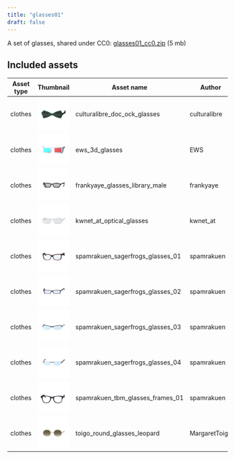 ```yaml
---
title: "glasses01"
draft: false
---
```


A set of glasses, shared under CC0: [glasses01_cc0.zip](http://files.makehumancommunity.org/asset_packs/glasses01/glasses01_cc0.zip) (5 mb)


## Included assets

| Asset type | Thumbnail | Asset name | Author | Source | License |
| ---------- | --------- | ---------- | ------ | ------ | ------- |
| clothes | ![culturalibre_doc_ock_glasses.png](culturalibre_doc_ock_glasses.png) | culturalibre_doc_ock_glasses | culturalibre | [asset repo](http://www.makehumancommunity.org/node/2378) | CC0 |
| clothes | ![ews_3d_glasses.png](ews_3d_glasses.png) | ews_3d_glasses | EWS | [asset repo](http://www.makehumancommunity.org/node/1233) | CC0 |
| clothes | ![frankyaye_glasses_library_male.png](frankyaye_glasses_library_male.png) | frankyaye_glasses_library_male | frankyaye | [asset repo](http://www.makehumancommunity.org/node/153) | CC0 |
| clothes | ![kwnet_at_optical_glasses.png](kwnet_at_optical_glasses.png) | kwnet_at_optical_glasses | kwnet_at | [asset repo](http://www.makehumancommunity.org/node/928) | CC0 |
| clothes | ![spamrakuen_sagerfrogs_glasses_01.png](spamrakuen_sagerfrogs_glasses_01.png) | spamrakuen_sagerfrogs_glasses_01 | spamrakuen | [asset repo](http://www.makehumancommunity.org/node/3331) | CC0 |
| clothes | ![spamrakuen_sagerfrogs_glasses_02.png](spamrakuen_sagerfrogs_glasses_02.png) | spamrakuen_sagerfrogs_glasses_02 | spamrakuen | [asset repo](http://www.makehumancommunity.org/node/3332) | CC0 |
| clothes | ![spamrakuen_sagerfrogs_glasses_03.png](spamrakuen_sagerfrogs_glasses_03.png) | spamrakuen_sagerfrogs_glasses_03 | spamrakuen | [asset repo](http://www.makehumancommunity.org/node/3333) | CC0 |
| clothes | ![spamrakuen_sagerfrogs_glasses_04.png](spamrakuen_sagerfrogs_glasses_04.png) | spamrakuen_sagerfrogs_glasses_04 | spamrakuen | [asset repo](http://www.makehumancommunity.org/node/3334) | CC0 |
| clothes | ![spamrakuen_tbm_glasses_frames_01.png](spamrakuen_tbm_glasses_frames_01.png) | spamrakuen_tbm_glasses_frames_01 | spamrakuen | [asset repo](http://www.makehumancommunity.org/node/3330) | CC0 |
| clothes | ![toigo_round_glasses_leopard.png](toigo_round_glasses_leopard.png) | toigo_round_glasses_leopard | MargaretToigo | [asset repo](http://www.makehumancommunity.org/node/1070) | CC0 |
